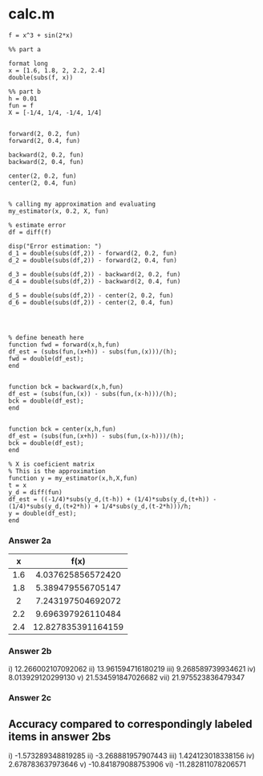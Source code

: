# calc.m


```syms x
f = x^3 + sin(2*x)

%% part a

format long
x = [1.6, 1.8, 2, 2.2, 2.4]
double(subs(f, x))

%% part b
h = 0.01
fun = f
X = [-1/4, 1/4, -1/4, 1/4]


forward(2, 0.2, fun)
forward(2, 0.4, fun)

backward(2, 0.2, fun)
backward(2, 0.4, fun)

center(2, 0.2, fun)
center(2, 0.4, fun)


% calling my approximation and evaluating
my_estimator(x, 0.2, X, fun)

% estimate error
df = diff(f)

disp("Error estimation: ")
d_1 = double(subs(df,2)) - forward(2, 0.2, fun)
d_2 = double(subs(df,2)) - forward(2, 0.4, fun)

d_3 = double(subs(df,2)) - backward(2, 0.2, fun)
d_4 = double(subs(df,2)) - backward(2, 0.4, fun)

d_5 = double(subs(df,2)) - center(2, 0.2, fun)
d_6 = double(subs(df,2)) - center(2, 0.4, fun)




% define beneath here
function fwd = forward(x,h,fun)
df_est = (subs(fun,(x+h)) - subs(fun,(x)))/(h);
fwd = double(df_est);
end


function bck = backward(x,h,fun)
df_est = (subs(fun,(x)) - subs(fun,(x-h)))/(h);
bck = double(df_est);
end


function bck = center(x,h,fun)
df_est = (subs(fun,(x+h)) - subs(fun,(x-h)))/(h);
bck = double(df_est);
end

% X is coeficient matrix
% This is the approximation
function y = my_estimator(x,h,X,fun)
t = x
y_d = diff(fun)
df_est = ((-1/4)*subs(y_d,(t-h)) + (1/4)*subs(y_d,(t+h)) - (1/4)*subs(y_d,(t+2*h)) + 1/4*subs(y_d,(t-2*h)))/h;
y = double(df_est);
end
```

### Answer 2a

|  x   |   f(x)    |
| :---:| :---:     |
| 1.6 |4.037625856572420|
| 1.8 |5.389479556705147|
| 2   |7.243197504692072|
|2.2  |9.696397926110484|
|2.4  |12.827835391164159|


### Answer 2b
i) 12.266002107092062
ii) 13.961594716180219
iii) 9.268589739934621
iv) 8.013929120299130
v) 21.534591847026682
vii) 21.975523836479347


### Answer 2c
## Accuracy compared to correspondingly labeled items in answer 2bs
i) -1.573289348819285
ii) -3.268881957907443
iii) 1.424123018338156
iv) 2.678783637973646
v)  -10.841879088753906
vi)  -11.282811078206571
